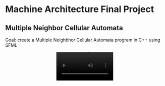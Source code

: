 # Machine Architecture Final Project
## Multiple Neighbor Cellular Automata
  Goal: create a Multiple Neighbhor Cellular Automata program in C++ using SFML 
<p align="center">
<video src='https://youtu.be/-WAMfXis2Mo' width=180/>
</p>

